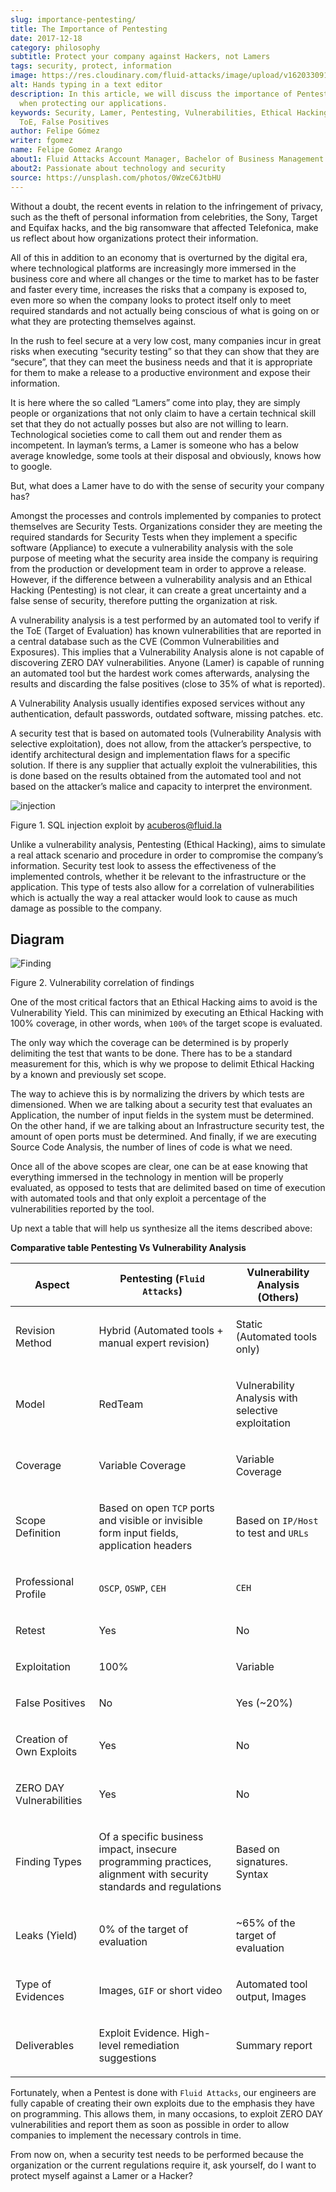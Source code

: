 ```yaml
---
slug: importance-pentesting/
title: The Importance of Pentesting
date: 2017-12-18
category: philosophy
subtitle: Protect your company against Hackers, not Lamers
tags: security, protect, information
image: https://res.cloudinary.com/fluid-attacks/image/upload/v1620330917/blog/importance-pentesting/cover_loujiz.webp
alt: Hands typing in a text editor
description: In this article, we will discuss the importance of Pentesting
  when protecting our applications.
keywords: Security, Lamer, Pentesting, Vulnerabilities, Ethical Hacking,
  ToE, False Positives
author: Felipe Gómez
writer: fgomez
name: Felipe Gomez Arango
about1: Fluid Attacks Account Manager, Bachelor of Business Management
about2: Passionate about technology and security
source: https://unsplash.com/photos/0WzeC6JtbHU
---
```


Without a doubt, the recent events in relation to the infringement of
privacy, such as the theft of personal information from celebrities, the
Sony, Target and Equifax hacks, and the big ransomware that affected
Telefonica, make us reflect about how organizations protect their
information.

All of this in addition to an economy that is overturned by the digital
era, where technological platforms are increasingly more immersed in the
business core and where all changes or the time to market has to be
faster and faster every time, increases the risks that a company is
exposed to, even more so when the company looks to protect itself only
to meet required standards and not actually being conscious of what is
going on or what they are protecting themselves against.

In the rush to feel secure at a very low cost, many companies incur in
great risks when executing “security testing” so that they can show that
they are “secure”, that they can meet the business needs and that it is
appropriate for them to make a release to a productive environment and
expose their information.

It is here where the so called “Lamers” come into play, they are simply
people or organizations that not only claim to have a certain technical
skill set that they do not actually posses but also are not willing to
learn. Technological societies come to call them out and render them as
incompetent. In layman’s terms, a Lamer is someone who has a below
average knowledge, some tools at their disposal and obviously, knows how
to google.

But, what does a Lamer have to do with the sense of security your
company has?

Amongst the processes and controls implemented by companies to protect
themselves are Security Tests. Organizations consider they are meeting
the required standards for Security Tests when they implement a specific
software (Appliance) to execute a vulnerability analysis with the sole
purpose of meeting what the security area inside the company is
requiring from the production or development team in order to approve a
release. However, if the difference between a vulnerability analysis and
an Ethical Hacking (Pentesting) is not clear, it can create a great
uncertainty and a false sense of security, therefore putting the
organization at risk.

A vulnerability analysis is a test performed by an automated tool to
verify if the ToE (Target of Evaluation) has known vulnerabilities that
are reported in a central database such as the CVE (Common
Vulnerabilities and Exposures). This implies that a Vulnerability
Analysis alone is not capable of discovering ZERO DAY vulnerabilities.
Anyone (Lamer) is capable of running an automated tool but the hardest
work comes afterwards, analysing the results and discarding the false
positives (close to 35% of what is reported).

A Vulnerability Analysis usually identifies exposed services without any
authentication, default passwords, outdated software, missing patches.
etc.

A security test that is based on automated tools (Vulnerability Analysis
with selective exploitation), does not allow, from the attacker’s
perspective, to identify architectural design and implementation flaws
for a specific solution. If there is any supplier that actually exploit
the vulnerabilities, this is done based on the results obtained from the
automated tool and not based on the attacker’s malice and capacity to
interpret the environment.

<div class="imgblock">

![injection](https://res.cloudinary.com/fluid-attacks/image/upload/v1620330929/blog/importance-pentesting/animacion-de-explotacion_xvsyna.gif)

<div class="title">

Figure 1. SQL injection exploit by <acuberos@fluid.la>

</div>

</div>

Unlike a vulnerability analysis, Pentesting (Ethical Hacking), aims to
simulate a real attack scenario and procedure in order to compromise the
company’s information. Security test look to assess the effectiveness of
the implemented controls, whether it be relevant to the infrastructure
or the application. This type of tests also allow for a correlation of
vulnerabilities which is actually the way a real attacker would look to
cause as much damage as possible to the company.

## Diagram

<div class="imgblock">

![Finding](https://res.cloudinary.com/fluid-attacks/image/upload/v1620330916/blog/importance-pentesting/findings-map_ip4uk0.webp)

<div class="title">

Figure 2. Vulnerability correlation of findings

</div>

</div>

One of the most critical factors that an Ethical Hacking aims to avoid
is the Vulnerability Yield. This can minimized by executing an Ethical
Hacking with 100% coverage, in other words, when `100%` of the target
scope is evaluated.

The only way which the coverage can be determined is by properly
delimiting the test that wants to be done. There has to be a standard
measurement for this, which is why we propose to delimit Ethical Hacking
by a known and previously set scope.

The way to achieve this is by normalizing the drivers by which tests are
dimensioned. When we are talking about a security test that evaluates an
Application, the number of input fields in the system must be
determined. On the other hand, if we are talking about an Infrastructure
security test, the amount of open ports must be determined. And finally,
if we are executing Source Code Analysis, the number of lines of code is
what we need.

Once all of the above scopes are clear, one can be at ease knowing that
everything immersed in the technology in mention will be properly
evaluated, as opposed to tests that are delimited based on time of
execution with automated tools and that only exploit a percentage of the
vulnerabilities reported by the tool.

Up next a table that will help us synthesize all the items described
above:

<div class="tc">

**Comparative table Pentesting Vs Vulnerability Analysis**

</div>

| Aspect                            | Pentesting (`Fluid Attacks`)                                                                                              | Vulnerability Analysis (Others)                             |
| --------------------------------- | ------------------------------------------------------------------------------------------------------------------------- | ----------------------------------------------------------- |
| <p> Revision Method          </p> | <p> Hybrid (Automated tools + manual expert revision)                                                                </p> | <p> Static (Automated tools only)                      </p> |
| <p> Model                    </p> | <p> RedTeam                                                                                                          </p> | <p> Vulnerability Analysis with selective exploitation </p> |
| <p> Coverage                 </p> | <p> Variable Coverage                                                                                                </p> | <p> Variable Coverage                                  </p> |
| <p> Scope Definition         </p> | <p> Based on open `TCP` ports and visible or invisible form input fields, application headers                        </p> | <p> Based on `IP/Host` to test and `URLs`              </p> |
| <p> Professional Profile     </p> | <p> `OSCP`, `OSWP`, `CEH`                                                                                            </p> | <p> `CEH`                                              </p> |
| <p> Retest                   </p> | <p> Yes                                                                                                              </p> | <p> No                                                 </p> |
| <p> Exploitation             </p> | <p> 100%                                                                                                             </p> | <p> Variable                                           </p> |
| <p> False Positives          </p> | <p> No                                                                                                               </p> | <p> Yes (\~20%)                                        </p> |
| <p> Creation of Own Exploits </p> | <p> Yes                                                                                                              </p> | <p> No                                                 </p> |
| <p> ZERO DAY Vulnerabilities </p> | <p> Yes                                                                                                              </p> | <p> No                                                 </p> |
| <p> Finding Types            </p> | <p> Of a specific business impact, insecure programming practices, alignment with security standards and regulations </p> | <p> Based on signatures. Syntax                        </p> |
| <p> Leaks (Yield)            </p> | <p> 0% of the target of evaluation                                                                                   </p> | <p> \~65% of the target of evaluation                  </p> |
| <p> Type of Evidences        </p> | <p> Images, `GIF` or short video                                                                                     </p> | <p> Automated tool output, Images                      </p> |
| <p> Deliverables             </p> | <p> Exploit Evidence. High-level remediation suggestions                                                             </p> | <p> Summary report                                     </p> |

Fortunately, when a Pentest is done with `Fluid Attacks`, our engineers
are fully capable of creating their own exploits due to the emphasis
they have on programming. This allows them, in many occasions, to
exploit ZERO DAY vulnerabilities and report them as soon as possible in
order to allow companies to implement the necessary controls in time.

From now on, when a security test needs to be performed because the
organization or the current regulations require it, ask yourself, do I
want to protect myself against a Lamer or a Hacker?
